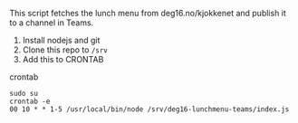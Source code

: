 This script fetches the lunch menu from deg16.no/kjokkenet and publish it to a channel in Teams.

1. Install nodejs and git
2. Clone this repo to `/srv` 
3. Add this to CRONTAB

crontab

    sudo su
    crontab -e
    00 10 * * 1-5 /usr/local/bin/node /srv/deg16-lunchmenu-teams/index.js